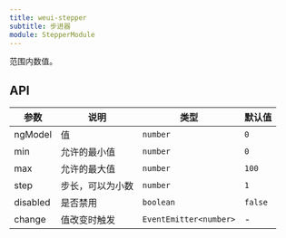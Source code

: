 ```yaml
---
title: weui-stepper
subtitle: 步进器
module: StepperModule
---
```


范围内数值。

## API

参数 | 说明 | 类型 | 默认值
----|------|-----|------
ngModel | 值 | `number` | `0`
min | 允许的最小值 | `number` | `0`
max | 允许的最大值 | `number` | `100`
step | 步长，可以为小数 | `number` | `1`
disabled | 是否禁用 | `boolean` | `false`
change | 值改变时触发 | `EventEmitter<number>` | -
